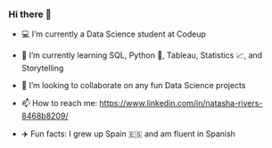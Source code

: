 ### Hi there 👋

<!--
**natasharivers/natasharivers** is a ✨ _special_ ✨ repository because its `README.md` (this file) appears on your GitHub profile.
-->

- :computer: I’m currently a Data Science student at Codeup
- 🌱 I’m currently learning SQL, Python :snake:, Tableau, Statistics :chart_with_upwards_trend:, and Storytelling
- 👯 I’m looking to collaborate on any fun Data Science projects
- 📫 How to reach me: https://www.linkedin.com/in/natasha-rivers-8468b8209/

- :airplane: Fun facts: I grew up Spain :es: and am fluent in Spanish
